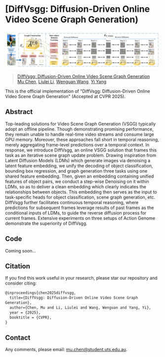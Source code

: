 # [DiffVsgg: Diffusion-Driven Online Video Scene Graph Generation)

![](fig/fig3.png)

>[DiffVsgg: Diffusion-Driven Online Video Scene Graph Generation](https://www.arxiv.org/abs/2407.06540) <br>
>[Mu Chen](https://scholar.google.com/citations?user=eyBlZUUAAAAJ&hl=zh-CN), [Liulei Li](https://scholar.google.com/citations?user=eCrBWngAAAAJ&hl=en), [Wenguan Wang](https://sites.google.com/view/wenguanwang), [Yi Yang](https://scholar.google.com/citations?hl=zh-CN&user=RMSuNFwAAAAJ&view_op=list_works)
>

This is the official implementation of "DiffVsgg: Diffusion-Driven Online Video Scene Graph Generation" (Accepted at CVPR 2025).

## Abstract
Top-leading solutions for Video Scene Graph Generation (VSGG) typically adopt an offline pipeline. Though demonstrating promising performance, they remain unable to handle real-time video streams and consume large GPU memory. Moreover, these approaches fall short in temporal reasoning, merely aggregating frame-level predictions over a temporal context. In response, we introduce DiffVsgg, an online VSGG solution that frames this task as an iterative scene graph update problem. Drawing inspiration from Latent Diffusion Models (LDMs) which generate images via denoising a latent feature embedding, we unify the decoding of object classification, bounding box regression, and graph generation three tasks using one shared feature embedding. Then, given an embedding containing unified features of object pairs, we conduct a step-wise Denoising on it within LDMs, so as to deliver a clean embedding which clearly indicates the relationships between objects. This embedding then serves as the input to task-specific heads for object classification, scene graph generation, etc. DiffVsgg further facilitates continuous temporal reasoning, where predictions for subsequent frames leverage results of past frames as the conditional inputs of LDMs, to guide the reverse diffusion process for current frames. Extensive experiments on three setups of Action Genome demonstrate the superiority of DiffVsgg.

## Code

Coming soon...

## Citation

If you find this work useful in your research, please star our repository and consider citing:

```
@inproceedings{chen2025diffvsgg,
  title={DiffVsgg: Diffusion-Driven Online Video Scene Graph Generation},
  author={Chen, Mu and Li, Liulei and Wang, Wenguan and Yang, Yi},
  year = {2025},
  booktitle = {CVPR},
}
```
## Contact

Any comments, please email: mu.chen@student.uts.edu.au.
